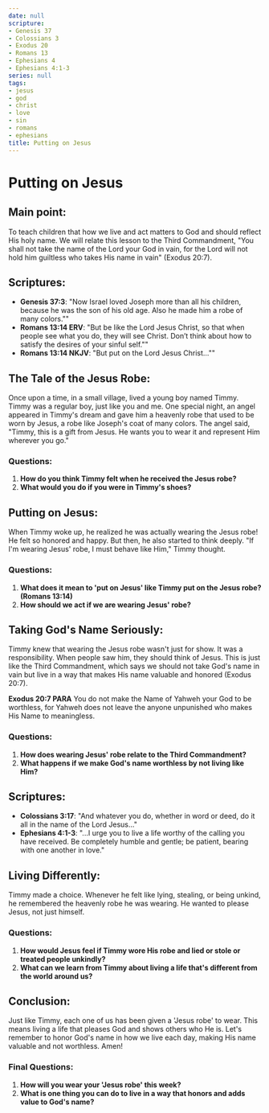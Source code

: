 ```yaml
---
date: null
scripture:
- Genesis 37
- Colossians 3
- Exodus 20
- Romans 13
- Ephesians 4
- Ephesians 4:1-3
series: null
tags:
- jesus
- god
- christ
- love
- sin
- romans
- ephesians
title: Putting on Jesus
---
```



# Putting on Jesus
## Main point:

To teach children that how we live and act matters to God and should reflect His holy name. We will relate this lesson to the Third Commandment, "You shall not take the name of the Lord your God in vain, for the Lord will not hold him guiltless who takes His name in vain" (Exodus 20:7).

## Scriptures:

- **Genesis 37:3**: "Now Israel loved Joseph more than all his children, because he was the son of his old age. Also he made him a robe of many colors.""
- **Romans 13:14 ERV**: "But be like the Lord Jesus Christ, so that when people see what you do, they will see Christ. Don’t think about how to satisfy the desires of your sinful self.""
- **Romans 13:14 NKJV**: "But put on the Lord Jesus Christ...""

## The Tale of the Jesus Robe:

Once upon a time, in a small village, lived a young boy named Timmy. Timmy was a regular boy, just like you and me. One special night, an angel appeared in Timmy's dream and gave him a heavenly robe that used to be worn by Jesus, a robe like Joseph's coat of many colors. The angel said, "Timmy, this is a gift from Jesus. He wants you to wear it and represent Him wherever you go."

### Questions:

1. **How do you think Timmy felt when he received the Jesus robe?**
2. **What would you do if you were in Timmy's shoes?**

## Putting on Jesus:

When Timmy woke up, he realized he was actually wearing the Jesus robe! He felt so honored and happy. But then, he also started to think deeply. "If I'm wearing Jesus' robe, I must behave like Him," Timmy thought.

### Questions:

1. **What does it mean to 'put on Jesus' like Timmy put on the Jesus robe? (Romans 13:14)**
2. **How should we act if we are wearing Jesus' robe?**

## Taking God's Name Seriously:

Timmy knew that wearing the Jesus robe wasn't just for show. It was a responsibility. When people saw him, they should think of Jesus. This is just like the Third Commandment, which says we should not take God's name in vain but live in a way that makes His name valuable and honored (Exodus 20:7).

**Exodus 20:7 PARA**
You do not make the Name of Yahweh your God to be worthless, for Yahweh does not leave the anyone unpunished who makes His Name to meaningless.

### Questions:

1. **How does wearing Jesus' robe relate to the Third Commandment?**
2. **What happens if we make God's name worthless by not living like Him?**

## Scriptures:

- **Colossians 3:17**: "And whatever you do, whether in word or deed, do it all in the name of the Lord Jesus..."
- **Ephesians 4:1-3**: "...I urge you to live a life worthy of the calling you have received. Be completely humble and gentle; be patient, bearing with one another in love."

## Living Differently:

Timmy made a choice. Whenever he felt like lying, stealing, or being unkind, he remembered the heavenly robe he was wearing. He wanted to please Jesus, not just himself.

### Questions:

1. **How would Jesus feel if Timmy wore His robe and lied or stole or treated people unkindly?**
2. **What can we learn from Timmy about living a life that's different from the world around us?**

## Conclusion:

Just like Timmy, each one of us has been given a 'Jesus robe' to wear. This means living a life that pleases God and shows others who He is. Let's remember to honor God's name in how we live each day, making His name valuable and not worthless. Amen!

### Final Questions:

1. **How will you wear your 'Jesus robe' this week?**
2. **What is one thing you can do to live in a way that honors and adds value to God's name?**
